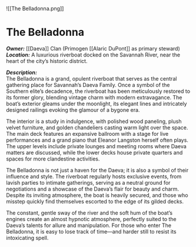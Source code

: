 ![[The Belladonna.png]]
# The Belladonna  
***Owner:*** [[Daeva]] Clan (Primogen [[Alaric DuPont]] as primary steward)  
***Location:*** A luxurious riverboat docked on the Savannah River, near the heart of the city’s historic district.  

***Description:***  
The Belladonna is a grand, opulent riverboat that serves as the central gathering place for Savannah’s Daeva Family. Once a symbol of the Southern elite’s decadence, the riverboat has been meticulously restored to its former glory, blending vintage charm with modern extravagance. The boat’s exterior gleams under the moonlight, its elegant lines and intricately designed railings evoking the glamour of a bygone era.  

The interior is a study in indulgence, with polished wood paneling, plush velvet furniture, and golden chandeliers casting warm light over the space. The main deck features an expansive ballroom with a stage for live performances and a grand piano that Eleanor Langston herself often plays. The upper levels include private lounges and meeting rooms where Daeva matters are discussed, while the lower decks house private quarters and spaces for more clandestine activities.  

The Belladonna is not just a haven for the Daeva; it is also a symbol of their influence and style. The riverboat regularly hosts exclusive events, from lavish parties to intimate gatherings, serving as a neutral ground for negotiations and a showcase of the Daeva’s flair for beauty and charm. Despite its inviting atmosphere, the boat is heavily secured, and those who misstep quickly find themselves escorted to the edge of its gilded decks.  

The constant, gentle sway of the river and the soft hum of the boat’s engines create an almost hypnotic atmosphere, perfectly suited to the Daeva’s talents for allure and manipulation. For those who enter The Belladonna, it is easy to lose track of time—and harder still to resist its intoxicating spell.